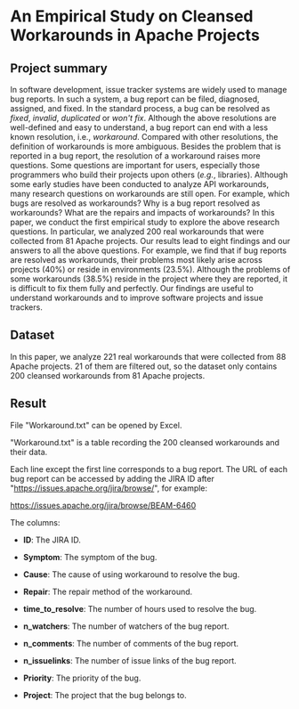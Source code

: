# An Empirical Study on Cleansed Workarounds in Apache Projects

## Project summary

In software development, issue tracker systems are widely used to manage bug reports. In such a system, a bug report can be filed, diagnosed, assigned, and fixed. In the standard process, a bug can be resolved as *fixed*, *invalid*, *duplicated* or *won't fix*. Although the above resolutions are well-defined and easy to understand, a bug report can end with a less known resolution, i.e., *workaround*. Compared with other resolutions, the definition of workarounds is more ambiguous. Besides the problem that is reported in a bug report, the resolution of a workaround raises more questions. Some questions are important for users, especially those programmers who build their projects upon others (*e.g.*, libraries). Although some early studies have been conducted to analyze API workarounds, many research questions on workarounds are still open. For example, which bugs are resolved as workarounds? Why is a bug report resolved as workarounds? What are the repairs and impacts of workarounds? In this paper, we conduct the first empirical study to explore the above research questions. In particular, we analyzed 200 real workarounds that were collected from 81 Apache projects. Our results lead to eight findings and our answers to all the above questions. For example, we find that if bug reports are resolved as workarounds, their problems most likely arise across projects (40%) or reside in environments (23.5%). Although the problems of some workarounds (38.5%) reside in the project where they are reported, it is difficult to fix them fully and perfectly. Our findings are useful to understand workarounds and to improve software projects and issue trackers.

## Dataset

In this paper, we analyze 221 real workarounds that were collected from 88 Apache projects. 21 of them are filtered out, so the dataset only contains 200 cleansed workarounds from 81 Apache projects.

## Result

File "Workaround.txt" can be opened by Excel.

"Workaround.txt" is a table recording the 200 cleansed workarounds and their data. 

Each line except the first line corresponds to a bug report. The URL of each bug report can be accessed by adding the JIRA ID after "https://issues.apache.org/jira/browse/", for example: 

https://issues.apache.org/jira/browse/BEAM-6460

The columns:

- **ID**: The JIRA ID.

- **Symptom**: The symptom of the bug.

- **Cause**: The cause of using workaround to resolve the bug.

- **Repair**: The repair method of the workaround.

- **time_to_resolve**: The number of hours used to resolve the bug.

- **n_watchers**: The number of watchers of the bug report.

- **n_comments**: The number of comments of the bug report.

- **n_issuelinks**: The number of issue links of the bug report.

- **Priority**: The priority of the bug.

- **Project**: The project that the bug belongs to.